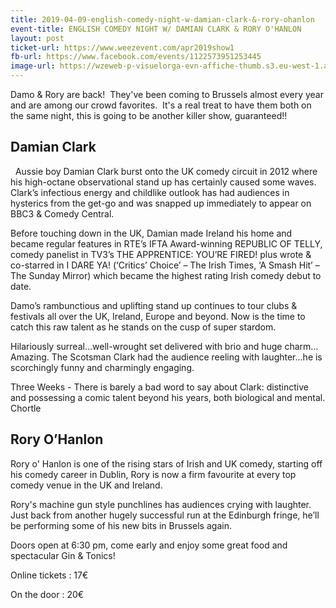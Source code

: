 ```yaml
---
title: 2019-04-09-english-comedy-night-w-damian-clark-&-rory-ohanlon
event-title: ENGLISH COMEDY NIGHT W/ DAMIAN CLARK & RORY O'HANLON
layout: post
ticket-url: https://www.weezevent.com/apr2019show1
fb-url: https://www.facebook.com/events/1122573951253445
image-url: https://wzeweb-p-visuelorga-evn-affiche-thumb.s3.eu-west-1.amazonaws.com/affiche_372785.thumb53700.1535981864.jpg
---
```

Damo & Rory are back!  They've been coming to Brussels almost every year and are among our crowd favorites.  It's a real treat to have them both on the same night, this is going to be another killer show, guaranteed!!
 
## Damian Clark
 
Aussie boy Damian Clark burst onto the UK comedy circuit in 2012 where his high-octane observational stand up has certainly caused some waves. Clark’s infectious energy and childlike outlook has had audiences in hysterics from the get-go and was snapped up immediately to appear on BBC3 & Comedy Central.

Before touching down in the UK, Damian made Ireland his home and became regular features in RTE’s IFTA Award-winning REPUBLIC OF TELLY, comedy panelist in TV3’s THE APPRENTICE: YOU’RE FIRED! plus wrote & co-starred in I DARE YA! (‘Critics’ Choice’ – The Irish Times, ‘A Smash Hit’ – The Sunday Mirror) which became the highest rating Irish comedy debut to date.

Damo’s rambunctious and uplifting stand up continues to tour clubs & festivals all over the UK, Ireland, Europe and beyond. Now is the time to catch this raw talent as he stands on the cusp of super stardom.

Hilariously surreal…well-wrought set delivered with brio and huge charm…Amazing. The Scotsman
Clark had the audience reeling with laughter…he is scorchingly funny and charmingly engaging.

Three Weeks - There is barely a bad word to say about Clark: distinctive and possessing a comic talent beyond his years, both biological and mental. Chortle

## Rory O’Hanlon

Rory o' Hanlon is one of the rising stars of Irish and UK comedy, starting off his comedy career in Dublin, Rory is now a firm favourite at every top comedy venue in the UK and Ireland. 

Rory's machine gun style punchlines has audiences crying with laughter.  Just back from another hugely successful run at the Edinburgh fringe, he’ll be performing some of his new bits in Brussels again.


Doors open at 6:30 pm, come early and enjoy some great food and spectacular Gin & Tonics!

Online tickets : 17€

On the door : 20€
